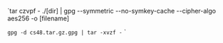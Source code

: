 
`tar czvpf - ./[dir] | gpg --symmetric --no-symkey-cache --cipher-algo aes256 -o [filename]


`gpg -d cs48.tar.gz.gpg | tar -xvzf -`
`